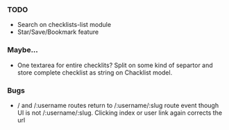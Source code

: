 
### TODO
- Search on checklists-list module
- Star/Save/Bookmark feature

### Maybe...
- One textarea for entire checklits? Split on some kind of separtor and store complete checklist as string on Chacklist model.

### Bugs
- / and /:username routes return to /:username/:slug route event though UI is not /:username/:slug. Clicking index or user link again corrects the url
